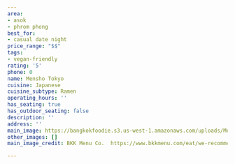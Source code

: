 ```yaml
---
area:
- asok
- phrom phong
best_for:
- casual date night
price_range: "$$"
tags:
- vegan-friendly
rating: '5'
phone: 0
name: Mensho Tokyo
cuisine: Japanese
cuisine_subtype: Ramen
operating_hours: ''
has_seating: true
has_outdoor_seating: false
description: ''
address: ''
main_image: https://bangkokfoodie.s3.us-west-1.amazonaws.com/uploads/Mensho-Tokyo.jpeg
other_images: []
main_image_credit: BKK Menu Co.  https://www.bkkmenu.com/eat/we-recommend/mensho-tokyo-bkk.html

---
```

